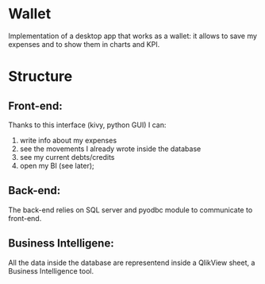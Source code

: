 # Wallet
Implementation of a desktop app that works as a wallet: it allows to save my expenses and to show them in charts and KPI.


# Structure
## Front-end:
  Thanks to this interface (kivy, python GUI) I can:
  1. write info about my expenses
  2. see the movements I already wrote inside the database
  3. see my current debts/credits
  6. open my BI (see later);

## Back-end:
  The back-end relies on SQL server and pyodbc module to communicate to front-end.

## Business Intelligene:
  All the data inside the database are representend inside a QlikView sheet, a Business Intelligence tool.
